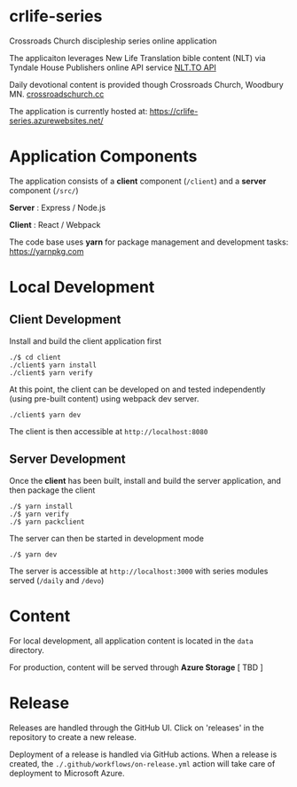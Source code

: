 # crlife-series
Crossroads Church discipleship series online application

The applicaiton leverages New Life Translation bible content (NLT) via Tyndale House Publishers online API service [NLT.TO API](http://api.nlt.to)

Daily devotional content is provided though Crossroads Church, Woodbury MN.  [crossroadschurch.cc](http://www.crossroadschurch.cc/)

The application is currently hosted at: https://crlife-series.azurewebsites.net/

# Application Components
The application consists of a **client** component (`/client`) and a **server** component (`/src/`)

**Server** : Express / Node.js

**Client** : React / Webpack

The code base uses **yarn** for package management and development tasks: https://yarnpkg.com

# Local Development

## Client Development
Install and build the client application first

```
./$ cd client
./client$ yarn install
./client$ yarn verify
```

At this point, the client can be developed on and tested independently (using pre-built content) using webpack dev server.

```
./client$ yarn dev
```

The client is then accessible at `http://localhost:8080`

## Server Development
Once the **client** has been built, install and build the server application, and then package the client

```
./$ yarn install
./$ yarn verify
./$ yarn packclient
```

The server can then be started in development mode
```
./$ yarn dev
```

The server is accessible at `http://localhost:3000` with series modules served (`/daily` and `/devo`)

# Content
For local development, all application content is located in the `data` directory.

For production, content will be served through **Azure Storage** [ TBD ]

# Release
Releases are handled through the GitHub UI.  Click on 'releases' in the repository to create a new release.

Deployment of a release is handled via GitHub actions.  When a release is created, the `./.github/workflows/on-release.yml` action will take care of deployment to Microsoft Azure.

